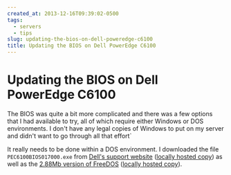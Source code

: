 ```yaml
---
created_at: 2013-12-16T09:39:02-0500
tags:
  - servers
  - tips
slug: updating-the-bios-on-dell-poweredge-c6100
title: Updating the BIOS on Dell PowerEdge C6100
---
```


# Updating the BIOS on Dell PowerEdge C6100

The BIOS was quite a bit more complicated and there was a few options that I
had available to try, all of which require either Windows or DOS environments.
I don't have any legal copies of Windows to put on my server and didn't want to
go through all that effort`

It really needs to be done within a DOS environment. I downloaded the file
`PEC6100BIOS017000.exe` from [Dell's support website][1] ([locally hosted
copy][2]) as well as the [2.88Mb version of FreeDOS][3] ([locally hosted
copy][4]).

[1]: http://downloads.dell.com/Pages/Drivers/poweredge-c6100-all.html
[2]: http://static.stelfox.net/files/PEC6100BIOS017000.exe
[3]: http://www.fdos.org/bootdisks/autogen/FDSTD.288.imz
[4]: http://static.stelfox.net/files/FDSTD.288.imz
